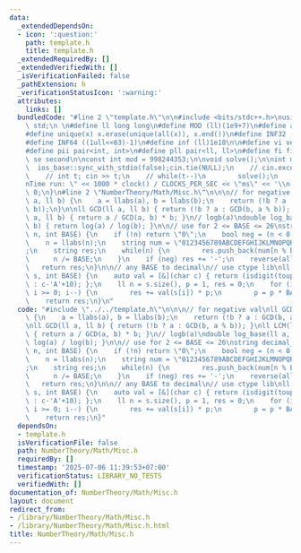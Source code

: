 ```yaml
---
data:
  _extendedDependsOn:
  - icon: ':question:'
    path: template.h
    title: template.h
  _extendedRequiredBy: []
  _extendedVerifiedWith: []
  _isVerificationFailed: false
  _pathExtension: h
  _verificationStatusIcon: ':warning:'
  attributes:
    links: []
  bundledCode: "#line 2 \"template.h\"\n\n#include <bits/stdc++.h>\nusing namespace\
    \ std;\n \n#define ll long long\n#define MOD (ll)(1e9+7)\n#define all(x) (x).begin(),(x).end()\n\
    #define unique(x) x.erase(unique(all(x)), x.end())\n#define INF32 ((1ull<<31)-1)\n\
    #define INF64 ((1ull<<63)-1)\n#define inf (ll)1e18\n\n#define vi vector<int>\n\
    #define pii pair<int, int>\n#define pll pair<ll, ll>\n#define fi first\n#define\
    \ se second\n\nconst int mod = 998244353;\n\nvoid solve();\n\nint main(){\n  \
    \  ios_base::sync_with_stdio(false);cin.tie(NULL);\n    // cin.exceptions(cin.failbit);\n\
    \    // int t; cin >> t;\n    // while(t--)\n        solve();\n    cerr << \"\\\
    nTime run: \" << 1000 * clock() / CLOCKS_PER_SEC << \"ms\" << '\\n';\n    return\
    \ 0;\n}\n#line 2 \"NumberTheory/Math/Misc.h\"\n\n\n// for negative val\nll GCD(ll\
    \ a, ll b) {\n    a = llabs(a), b = llabs(b);\n    return (!b ? a : GCD(b, a %\
    \ b));\n}\n\nll GCD(ll a, ll b) { return (!b ? a : GCD(b, a % b)); }\nll LCM(ll\
    \ a, ll b) { return a / GCD(a, b) * b; }\n// logb(a)\ndouble log_base(ll a, ll\
    \ b) { return log(a) / log(b); }\n\n// use for 2 <= BASE <= 26\nstring decimal_to_base(ll\
    \ n, int BASE) {\n    if (!n) return \"0\";\n    bool neg = (n < 0 ? 1 : 0);\n\
    \    n = llabs(n);\n    string num = \"0123456789ABCDEFGHIJKLMNOPQRSTUVWXYZ\"\
    ;\n    string res;\n    while(n) {\n        res.push_back(num[n % BASE]);\n  \
    \      n /= BASE;\n    }\n    if (neg) res += '-';\n    reverse(all(res));\n \
    \   return res;\n}\n\n// any BASE to decimal\n// use ctype lib\nll convert_decimal(string\
    \ s, int BASE) {\n    auto val = [&](char c) { return (isdigit(toupper(c)) ? c-'0'\
    \ : c-'A'+10); };\n    ll n = s.size(), p = 1, res = 0;\n    for (int i = n-1;\
    \ i >= 0; i--) {\n        res += val(s[i]) * p;\n        p = p * BASE;\n    }\n\
    \    return res;\n}\n"
  code: "#include \"../../template.h\"\n\n\n// for negative val\nll GCD(ll a, ll b)\
    \ {\n    a = llabs(a), b = llabs(b);\n    return (!b ? a : GCD(b, a % b));\n}\n\
    \nll GCD(ll a, ll b) { return (!b ? a : GCD(b, a % b)); }\nll LCM(ll a, ll b)\
    \ { return a / GCD(a, b) * b; }\n// logb(a)\ndouble log_base(ll a, ll b) { return\
    \ log(a) / log(b); }\n\n// use for 2 <= BASE <= 26\nstring decimal_to_base(ll\
    \ n, int BASE) {\n    if (!n) return \"0\";\n    bool neg = (n < 0 ? 1 : 0);\n\
    \    n = llabs(n);\n    string num = \"0123456789ABCDEFGHIJKLMNOPQRSTUVWXYZ\"\
    ;\n    string res;\n    while(n) {\n        res.push_back(num[n % BASE]);\n  \
    \      n /= BASE;\n    }\n    if (neg) res += '-';\n    reverse(all(res));\n \
    \   return res;\n}\n\n// any BASE to decimal\n// use ctype lib\nll convert_decimal(string\
    \ s, int BASE) {\n    auto val = [&](char c) { return (isdigit(toupper(c)) ? c-'0'\
    \ : c-'A'+10); };\n    ll n = s.size(), p = 1, res = 0;\n    for (int i = n-1;\
    \ i >= 0; i--) {\n        res += val(s[i]) * p;\n        p = p * BASE;\n    }\n\
    \    return res;\n}"
  dependsOn:
  - template.h
  isVerificationFile: false
  path: NumberTheory/Math/Misc.h
  requiredBy: []
  timestamp: '2025-07-06 11:39:53+07:00'
  verificationStatus: LIBRARY_NO_TESTS
  verifiedWith: []
documentation_of: NumberTheory/Math/Misc.h
layout: document
redirect_from:
- /library/NumberTheory/Math/Misc.h
- /library/NumberTheory/Math/Misc.h.html
title: NumberTheory/Math/Misc.h
---
```

